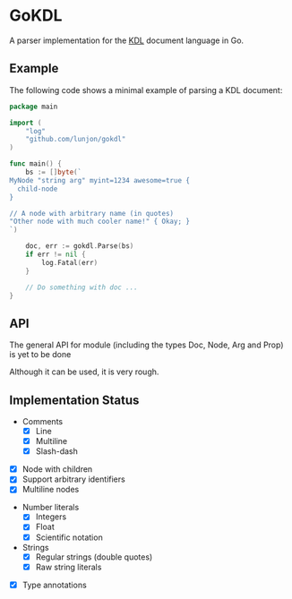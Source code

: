 # GoKDL

A parser implementation for the [KDL](https://kdl.dev/) document language in Go.

## Example

The following code shows a minimal example of parsing a KDL document:

```go
package main

import (
    "log"
    "github.com/lunjon/gokdl"
)

func main() {
    bs := []byte(`
MyNode "string arg" myint=1234 awesome=true {
  child-node 
}      

// A node with arbitrary name (in quotes)
"Other node with much cooler name!" { Okay; }
`)

    doc, err := gokdl.Parse(bs)
    if err != nil {
        log.Fatal(err)
    }

    // Do something with doc ...
}
```

## API

The general API for module (including the types Doc, Node, Arg and Prop) is yet to be done

Although it can be used, it is very rough.

## Implementation Status

- Comments
  - [x] Line
  - [x] Multiline
  - [x] Slash-dash
- [x] Node with children
- [x] Support arbitrary identifiers
- [x] Multiline nodes
- Number literals
  - [x] Integers
  - [x] Float
  - [x] Scientific notation
- Strings
  - [x] Regular strings (double quotes)
  - [x] Raw string literals
- [x] Type annotations
